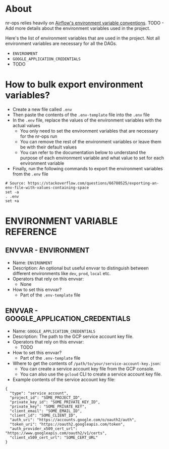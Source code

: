 # About

nr-ops relies heavily on [Airflow's environment variable conventions](https://airflow.apache.org/docs/apache-airflow/stable/howto/variable.html).
TODO - Add more details about the environment variables used in the project.

Here's the list of environment variables that are used in the project. Not all environment variables are necessary for all the DAGs.
* `ENVIRONMENT`
* `GOOGLE_APPLICATION_CREDENTIALS`
* TODO


# How to bulk export environment variables?
* Create a new file called `.env`
* Then paste the contents of the `.env-template` file into the `.env` file
* In the `.env` file, replace the values of the environment variables with the actual values
  * You only need to set the environment variables that are necessary for the nr-ops run
  * You can remove the rest of the environment variables or leave them be with their default values
  * You can refer to the documentation below to understand the purpose of each environment variable and what value to set for each environment variable
* Finally, run the following commands to export the environment variables from the `.env` file
```
# Source: https://stackoverflow.com/questions/66780525/exporting-an-env-file-with-values-containing-space
set -a
. .env
set +a
```

# ENVIRONMENT VARIABLE REFERENCE

## ENVVAR - ENVIRONMENT
* Name: `ENVIRONMENT`
* Description: An optional but useful envvar to distinguish between different environments like `dev`, `prod`, `local` etc.
* Operators that rely on this envvar: 
  * None
* How to set this envvar?
  * Part of the `.env-template` file


## ENVVAR - GOOGLE_APPLICATION_CREDENTIALS
* Name: `GOOGLE_APPLICATION_CREDENTIALS`
* Description: The path to the GCP service account key file.
* Operators that rely on this envvar:
  * TODO
* How to set this envvar?
  * Part of the `.env-template` file
* Where to get the contents of `/path/to/your/service-account-key.json`:
  * You can create a service account key file from the GCP console. 
  * You can also use the `gcloud` CLI to create a service account key file.
* Example contents of the service account key file:
```
{
  "type": "service_account",
  "project_id": "SOME_PROJECT_ID",
  "private_key_id": "SOME_PRIVATE_KEY_ID",
  "private_key": "SOME_PRIVATE_KEY",
  "client_email": "SOME_EMAIL_ID",
  "client_id": "SOME_CLIENT_ID",
  "auth_uri": "https://accounts.google.com/o/oauth2/auth",
  "token_uri": "https://oauth2.googleapis.com/token",
  "auth_provider_x509_cert_url": "https://www.googleapis.com/oauth2/v1/certs",
  "client_x509_cert_url": "SOME_CERT_URL"
}
```


